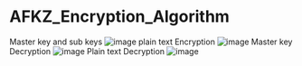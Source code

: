 # AFKZ_Encryption_Algorithm

Master key and sub keys
![image](https://github.com/AhmedAlfahal/AFKZ_Encryption_Algorithm/assets/127123864/83b96f90-ed7c-4660-81bc-6feb1ce0148f)
plain text Encryption 
![image](https://github.com/AhmedAlfahal/AFKZ_Encryption_Algorithm/assets/127123864/386e26ed-0836-4f3a-9dd4-5b17cbc9bb0b)
Master key Decryption
![image](https://github.com/AhmedAlfahal/AFKZ_Encryption_Algorithm/assets/127123864/e08b9efc-3d6a-42b3-972f-be38756a7f41)
Plain text Decryption 
![image](https://github.com/AhmedAlfahal/AFKZ_Encryption_Algorithm/assets/127123864/327425b3-d9db-4d38-86ce-beac22dcd813)

